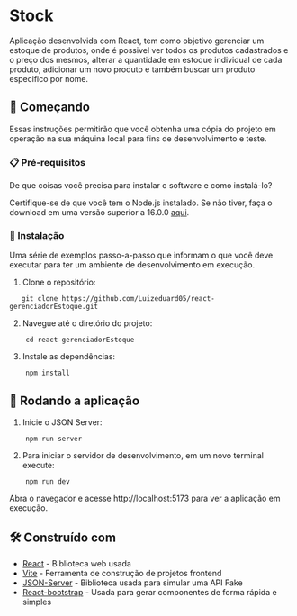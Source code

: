 # Stock

Aplicação desenvolvida com React, tem como objetivo gerenciar um estoque de produtos, onde é possivel ver todos os produtos cadastrados e o preço dos mesmos, alterar a quantidade em estoque individual de cada produto, adicionar um novo produto e também buscar um produto especifico por nome.  

## 🚀 Começando

Essas instruções permitirão que você obtenha uma cópia do projeto em operação na sua máquina local para fins de desenvolvimento e teste.

### 📋 Pré-requisitos

De que coisas você precisa para instalar o software e como instalá-lo?

Certifique-se de que você tem o Node.js instalado. Se não tiver, faça o download em uma versão superior a 16.0.0 [aqui](https://nodejs.org/).

### 🔧 Instalação

Uma série de exemplos passo-a-passo que informam o que você deve executar para ter um ambiente de desenvolvimento em execução.

1. Clone o repositório:

```
   git clone https://github.com/Luizeduard05/react-gerenciadorEstoque.git
```

2. Navegue até o diretório do projeto:

```
    cd react-gerenciadorEstoque
```

3. Instale as dependências:

```
    npm install
```

## 🚀 Rodando a aplicação

1. Inicie o JSON Server:

```
    npm run server
```

2. Para iniciar o servidor de desenvolvimento, em um novo terminal execute:

```
    npm run dev
```
Abra o navegador e acesse http://localhost:5173 para ver a aplicação em execução.

## 🛠️ Construído com


* [React](https://react.dev/) - Biblioteca web usada
* [Vite](https://vitejs.dev/guide/) - Ferramenta de construção de projetos frontend
* [JSON-Server](https://www.npmjs.com/package/json-server) - Biblioteca usada para simular uma API Fake
* [React-bootstrap](https://react-bootstrap.netlify.app/) - Usada para gerar componentes de forma rápida e simples

